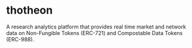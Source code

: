 # thotheon

A research analytics platform that provides real time market and network data on Non-Fungible Tokens (ERC-721) and Compostable Data Tokens (ERC-988).

